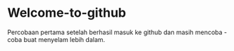 # Welcome-to-github
  Percobaan pertama setelah berhasil masuk ke github dan masih mencoba - coba buat menyelam lebih dalam.
